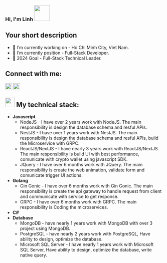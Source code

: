 ### Hi, I'm Linh <img src="https://media.giphy.com/media/mGcNjsfWAjY5AEZNw6/giphy.gif" width="50"></h2>
## Your short description
- 🔭 I’m currently working on - Ho Chi Minh City, Viet Nam.
- 🌱 I’m currently position - Full-Stack Developer.
- 🥅 2024 Goal - Full-Stack Technical Leader.
## Connect with me:
[<img align="left" alt="codeSTACKr | LinkedIn" width="22px" src="https://cdn.jsdelivr.net/npm/simple-icons@v3/icons/linkedin.svg" />](https://www.linkedin.com/in/linhdev)
[<img align="left" alt="codeSTACKr | Facebook" width="22px" src="https://cdn.jsdelivr.net/npm/simple-icons@v3/icons/facebook.svg" />](https://www.facebook.com/ThuLa24)
<br />
## <img src="https://media.giphy.com/media/WUlplcMpOCEmTGBtBW/giphy.gif" width="30"> My technical stack:
- <b> Javascript </b>
  + NodeJS - I have over 2 years work with NodeJS. The main responsibility is design the database schema and resful APIs.
  + NestJS - I have over 1 years work with NestJS. The main responsibility is design the database schema and resful APIs, build the Microservice with GRPC.
  + ReactJS/NextJS - I have nearly 3  years work with ReactJS/NextJS. The main responsibility is build UI with best performance, comunicate with crypto wallet using javascript SDK.
  + JQuery - I have over 6 months work with JQuery. The main responsibility is create the web animation, validate form and comunicate trigger UI actions.
- <b> Golang </b>
  + Gin Gonic - I have over 6 months work with Gin Gonic. The main responsibility is create the api gateway to handle request from client and communicate with service to get response.
  + GRPC - I have over 6 months work with GRPC. The main responsibility is Coding the microservices.
- <b> C# </b>
- <b> Database </b>
  + MongoDB - have nearly 1 years work with MongoDB with over 3 project using MongoDB.
  + PostgreSQL - have nearly 2 years work with PostgreSQL, Have ability to design, optimize the database.
  + Microsoft SQL Server - I have nearly 1 years work with Microsoft SQL Server, Have ability to design, optimize the database, write native query.
